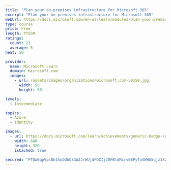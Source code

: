 ```yaml
---
title: "Plan your on-premises infrastructure for Microsoft 365"
excerpt: "Plan your on-premises infrastructure for Microsoft 365"
webUrl: https://docs.microsoft.com/en-us/learn/modules/plan-your-premises-infrastructure-for-microsoft-365/
type: course
price: Free
length: PT55M
ratings:
  count: 23
  average: 5
heat: 50

provider:
  name: Microsoft Learn
  domain: microsoft.com
  images:
    - url: /assets/images/organizations/microsoft.com-50x50.jpg
      width: 50
      height: 50

levels:
  - Intermediate

topics:
  - Azure
  - Identity

images:
  - url: https://docs.microsoft.com/learn/achievements/generic-badge-social.png
    width: 640
    height: 320
    isCached: true

secured: "PTQwBqpVpsNh15oOUbQS3WIJrWUjdFDZIj20FBtdMirv0BPyToVWHA5qjz1XZ5PuRRemUeHcqv4FxS/qVB2LZVgfcGpbR+HUN8B9NBLN16dkEUuFTAYRo528sLmF4DLDY1tpjNiEy9ZoNeU4xLpmNvduJlagpQv0Px3McvTqgNKORwCTeGK3msRC+31J7LeOxq8HkvgIGHLvqf4FdJ1hvtqaZ2qDe41VI9EdQNPIHXaRBzh/fptfHI4W9dVbP07ll6SIDD1fkJowCVZVEwd9J7MnzmJvXBND8xauhmgmORSm/pg+PB8FDqmdpTk5dMLk5kw7J+SsUl8xcU9W8k63QNX15pWsQUwR4YKYY2Seq29SmkftoiS+xYvq1aU6e5nKiPPjmbi18gccLe1si/GRx9u65w73gEaxrC2WR3gu8oE=;e188qSdpTznRSaD+a9BDxg=="
---
```


